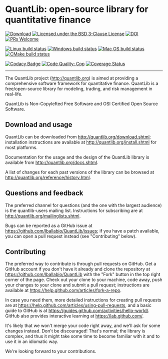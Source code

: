 
# QuantLib: open-source library for quantitative finance

[![Download](https://img.shields.io/github/v/release/lballabio/QuantLib?label=Download&sort=semver)](https://github.com/lballabio/QuantLib/releases/latest)
[![Licensed under the BSD 3-Clause License](https://img.shields.io/badge/License-BSD--3--Clause-blue.svg)](https://github.com/lballabio/QuantLib/blob/master/LICENSE.TXT)
[![DOI](https://zenodo.org/badge/DOI/10.5281/zenodo.1440997.svg)](https://doi.org/10.5281/zenodo.1440997)
[![PRs Welcome](https://img.shields.io/badge/PRs%20-welcome-brightgreen.svg)](#contributing)

[![Linux build status](https://github.com/lballabio/QuantLib/workflows/Linux%20build/badge.svg?branch=master)](https://github.com/lballabio/QuantLib/actions?query=workflow%3A%22Linux+build%22)
[![Windows build status](https://ci.appveyor.com/api/projects/status/bmpiucu74eldfkm0/branch/master?svg=true)](https://ci.appveyor.com/project/lballabio/quantlib/branch/master)
[![Mac OS build status](https://github.com/lballabio/QuantLib/workflows/Mac%20OS%20build/badge.svg?branch=master)](https://github.com/lballabio/QuantLib/actions?query=workflow%3A%22Mac+OS+build%22)
[![CMake build status](https://github.com/lballabio/QuantLib/workflows/CMake%20build/badge.svg?branch=master)](https://github.com/lballabio/QuantLib/actions?query=workflow%3A%22CMake+build%22)

[![Codacy Badge](https://api.codacy.com/project/badge/Grade/b4bc1058db994f24aa931b119a885eea)](https://www.codacy.com/app/lballabio/QuantLib)
[![Code Quality: Cpp](https://img.shields.io/lgtm/grade/cpp/g/lballabio/QuantLib.svg?logo=lgtm&logoWidth=18)](https://lgtm.com/projects/g/lballabio/QuantLib/context:cpp)
[![Coverage Status](https://coveralls.io/repos/github/lballabio/QuantLib/badge.svg?branch=master)](https://coveralls.io/github/lballabio/QuantLib?branch=master)

---

The QuantLib project (<http://quantlib.org>) is aimed at providing a
comprehensive software framework for quantitative finance. QuantLib is
a free/open-source library for modeling, trading, and risk management
in real-life.

QuantLib is Non-Copylefted Free Software and OSI Certified Open Source
Software.


## Download and usage

QuantLib can be downloaded from <http://quantlib.org/download.shtml>;
installation instructions are available at
<http://quantlib.org/install.shtml> for most platforms.

Documentation for the usage and the design of the QuantLib library is
available from <http://quantlib.org/docs.shtml>.

A list of changes for each past versions of the library can be
browsed at <http://quantlib.org/reference/history.html>.


## Questions and feedback

The preferred channel for questions (and the one with the largest
audience) is the quantlib-users mailing list.  Instructions for
subscribing are at <http://quantlib.org/mailinglists.shtml>.

Bugs can be reported as a GitHub issue at
<https://github.com/lballabio/QuantLib/issues>; if you have a patch
available, you can open a pull request instead (see "Contributing"
below).


## Contributing

The preferred way to contribute is through pull requests on GitHub.
Get a GitHub account if you don't have it already and clone the
repository at <https://github.com/lballabio/QuantLib> with the "Fork"
button in the top right corner of the page. Check out your clone to
your machine, code away, push your changes to your clone and submit a
pull request; instructions are available at
<https://help.github.com/articles/fork-a-repo>.

In case you need them, more detailed instructions for creating pull
requests are at
<https://help.github.com/articles/using-pull-requests>, and a basic
guide to GitHub is at
<https://guides.github.com/activities/hello-world/>.  GitHub also
provides interactive learning at <https://lab.github.com/>.

It's likely that we won't merge your code right away, and we'll ask
for some changes instead. Don't be discouraged! That's normal; the
library is complex, and thus it might take some time to become
familiar with it and to use it in an idiomatic way.

We're looking forward to your contributions.

